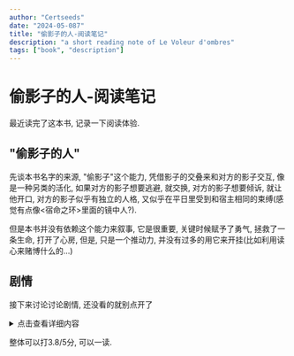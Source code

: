```yaml
---
author: "Certseeds"
date: "2024-05-087"
title: "偷影子的人-阅读笔记"
description: "a short reading note of Le Voleur d'ombres"
tags: ["book", "description"]
---
```


# 偷影子的人-阅读笔记

最近读完了这本书, 记录一下阅读体验.

## "偷影子的人"

先谈本书名字的来源, "偷影子"这个能力, 凭借影子的交叠来和对方的影子交互, 像是一种另类的活化, 如果对方的影子想要逃避, 就交换, 对方的影子想要倾诉, 就让他开口, 对方的影子似乎有独立的人格, 又似乎在平日里受到和宿主相同的束缚(感觉有点像<宿命之环>里面的镜中人?).

但是本书并没有依赖这个能力来叙事, 它是很重要, 关键时候赋予了勇气, 拯救了一条生命, 打开了心房, 但是, 只是一个推动力, 并没有过多的用它来开挂(比如利用读心来赌博什么的...)

## 剧情

接下来讨论讨论剧情, 还没看的就别点开了

<details>
    <summary>点击查看详细内容</summary>
    开头部分, 介绍了主人公获得了此能力, 浅尝就获得了重大改变. 还以为会进入哈利波特环节时, 画风一转, 在短暂度假时期变成了月光下的约定.
    短暂的约定后, 时间急速跳过, 两年时光还没一页纸就直接跳过去了? 好歹也写点总结啊, 完全没有是何意啊.
    第三部分是实习医生, 法国的实习医生不像中国一样走高考, 也不像美国一样本科将生物学/化学作为预科, 而是一年专门的预科, 考核后再选择.
        PS: 但是总长度大家倒是都很类似, 点点点.
    这部分就离谱, 先和同事拉扯, 带回老家(您是完全不知道见父母是什么重量级操作吗?)之后又横插一杠子开始规劝好朋友(性别: 男)自我提升. 之后把好朋友带上学医之路, 又和同事同居, 一边承受好朋友因为经济压力和学业压力产生的暴躁, 一边忙里偷闲和同事交流感情. 然后就发现, "我们只是朋友"? 有同居超过半年, 每星期三看电影的朋友吗? (也许这就是法国人的浪漫吧, 毕竟是一个大多数人都签Pacs同居协议的地方).
    借助中间一些事端, 主人公成功回到度假村, 成功找到白月光因为他背弃誓约留下来的信物, 通过一些方式修复了信物, 用它唤起了百元光的记忆, 之后就结 局 啦!
    要我评价, 开头部分分数挺高, 有悬念, 有伏笔; 中间白月光部分怪怪的, 这一部分是不是才是醋, 其他部分是给他包的饺子? 后期医学生部分有起伏, 有转变, 还不错; 结尾有点拉跨.
    关键可能在于和我的预期不符吧, 没看书的背后, 猜错女主了... 总体还算能看, 故事性有, 但是不多, 整体应该是先有的boy meets girl, 背弃与重逢, 再填充的meet原因, 最后加入的医学生部分.
</details>

整体可以打3.8/5分, 可以一读.
